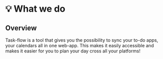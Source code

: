 # 💡 What we do

## Overview

Task-flow is a tool that gives you the possibility to sync your to-do apps, your calendars all in one web-app. This makes it easily accessible and makes it easier for you to plan your day cross all your platforms!

